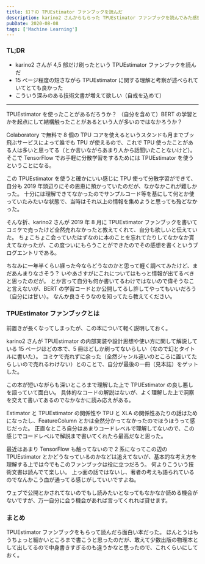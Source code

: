 ```yaml
---
title: 幻？の TPUEstimator ファンブックを読んだ
description: karino2 さんからもらった TPUEstimator ファンブックを読んでみた感想のブログ記事。
pubDate: 2020-08-08
tags: ['Machine Learning']
---
```


### TL;DR
- karino2 さんが 4,5 部だけ刷ったという TPUEstimator ファンブックを読んだ
- 15 ページ程度の短さながら TPUEstimator に関する理解と考察が述べられていてとても良かった
- こういう深みのある技術文書が増えて欲しい（自戒を込めて）
---

TPUEstimator を使ったことがあるだろうか？
（自分を含めて）BERT の学習とかを起点にして結構触ったことがあるという人が多いのではなかろうか？

Colaboratory で無料で 8 個の TPU コアを使えるというスタンドも月までブッ飛ぶサービスによって誰でも TPU が使えるので、これで TPU 使ったことがある人は多いと思ってる（とか言いながらあまり人から話聞いたことないけど）。
そこで TensorFlow でお手軽に分散学習をするためには TPUEstimator を使うということになる。

この TPUEstimator を使うと確かにいい感じに TPU 使って分散学習ができて、自分も 2019 年頭辺りにその恩恵に預かっていたのだが、なかなかこれが難しかった。
十分には理解できてなかったのでサンプルコード等を基にして何とか使っていたみたいな状態で、当時はそれ以上の情報を集めようと思っても殆どなかった。

そんな折、karino2 さんが 2019 年 8 月に TPUEstimator ファンブックを書いてコミケで売ったけど全然売れなかったと教えてくれて、自分も欲しいと伝えていた。
ちょこちょこ会っていたはずなのに本のことを忘れてたりしてなかなか貰えてなかったが、この度ついにもらうことができたのでその感想を書くというブログエントリである。

ちなみに一年半くらい経った今ならどうなのかと思って軽く調べてみたけど、まだあんまりなさそう？
いやあさすがにこれについてはもっと情報が出てるべきと思ったのだが。
とか言って自分も何か書いてるわけではないので偉そうなこと言えないが、BERT の学習コードとか公開してるし許してやってもいいだろう（自分には甘い）。
なんか良さそうなのを知ってたら教えてください。

### TPUEstimator ファンブックとは
前置きが長くなってしまったが、この本について軽く説明しておく。

karino2 さんが TPUEstimator の内部実装や設計思想や使い方に関して解説している 15 ページほどの本で、5 冊ほどしか刷ってないらしい（なので幻とタイトルに書いた）。
コミケで売れずに余った（全然ジャンル違いのところに置いてたらしいので売れるわけない）とのことで、自分が最後の一冊（見本誌）をゲットした。

この本が短いながらも深いところまで理解した上で TPUEstimator の良し悪しを語っていて面白い。
具体的なコードの解説はないが、よく理解した上で洞察を交えて書いてあるのでなかなかに読み応えがある。

Estimator と TPUEstimator の関係性や TPU と XLA の関係性あたりの話はためになったし、FeatureColumn とかは全然分かってなかったのでほうほうって感じだった。
正直なところ自分はあまりコードレベルで理解してないので、この感じでコードレベルで解説まで書いてくれたら最高だなと思った。

最近はあまり TensorFlow も触ってないので 2 系になってこの辺の TPUEstimator とかどうなっているのかなどは追えてないが、基本的な考え方を理解する上では今でもこのファンブックは役に立つだろう。
何よりこういう技術文書は読んでて楽しい。
上っ面の話ではないし、著者の考えも語られているのでなんかこう血が通ってる感じがしていいですよね。

ウェブで公開とかされてないのでもし読みたいとなってもなかなか読める機会がないですが、万一自分に会う機会があれば言ってくれれば貸せます。

### まとめ
TPUEstimator ファンブックをもらって読んだら面白い本だった。
ほんとうはもうちょっと細かいところまで書こうと思ったのだが、敢えて少数出版の物理本として出してるので中身書きすぎるのも違うかなと思ったので、これくらいにしておく。
